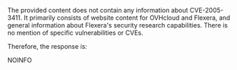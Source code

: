 The provided content does not contain any information about CVE-2005-3411. It primarily consists of website content for OVHcloud and Flexera, and general information about Flexera's security research capabilities. There is no mention of specific vulnerabilities or CVEs.

Therefore, the response is:

NOINFO
